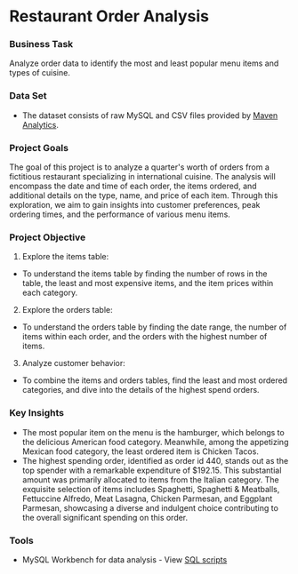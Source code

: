 # Restaurant Order Analysis

### Business Task
Analyze order data to identify the most and least popular menu items and types of cuisine.

### Data Set
- The dataset consists of raw MySQL and CSV files provided by [Maven Analytics](https://mavenanalytics.io/data-playground?pageSize=10).

### Project Goals
The goal of this project is to analyze a quarter's worth of orders from a fictitious restaurant specializing in international cuisine. The analysis will encompass the date and time of each order, the items ordered, and additional details on the type, name, and price of each item. Through this exploration, we aim to gain insights into customer preferences, peak ordering times, and the performance of various menu items.

### Project Objective
1. Explore the items table:
  - To understand the items table by finding the number of rows in the table, the least and most expensive items, and the item prices within each category.

2. Explore the orders table:
  - To understand the orders table by finding the date range, the number of items within each order, and the orders with the highest number of items.
3. Analyze customer behavior:
  - To combine the items and orders tables, find the least and most ordered categories, and dive into the details of the highest spend orders.

### Key Insights
- The most popular item on the menu is the hamburger, which belongs to the delicious American food category. Meanwhile, among the appetizing Mexican food category, the least ordered item is Chicken Tacos.
- The highest spending order, identified as order id 440, stands out as the top spender with a remarkable expenditure of $192.15. This substantial amount was primarily allocated to items from the Italian category. The exquisite selection of items includes Spaghetti, Spaghetti & Meatballs, Fettuccine Alfredo, Meat Lasagna, Chicken Parmesan, and Eggplant Parmesan, showcasing a diverse and indulgent choice contributing to the overall significant spending on this order.

### Tools
- MySQL Workbench for data analysis - View [SQL scripts](https://github.com/farahkhairudin/sql-projects/blob/main/restaurant_order.sql)
